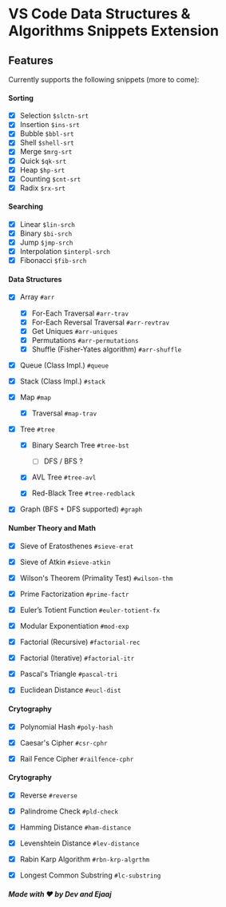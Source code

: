 # VS Code Data Structures & Algorithms Snippets Extension

## Features

Currently supports the following snippets (more to come):

#### Sorting

- [x] Selection `$slctn-srt`
- [x] Insertion `$ins-srt`
- [x] Bubble `$bbl-srt`
- [x] Shell `$shell-srt`
- [x] Merge `$mrg-srt`
- [x] Quick `$qk-srt`
- [x] Heap `$hp-srt`
- [x] Counting `$cnt-srt`
- [x] Radix `$rx-srt`

#### Searching

- [x] Linear `$lin-srch`
- [x] Binary `$bi-srch`
- [x] Jump `$jmp-srch`
- [x] Interpolation `$interpl-srch`
- [x] Fibonacci `$fib-srch`

#### Data Structures

- [x] Array `#arr`

  - [x] For-Each Traversal `#arr-trav`
  - [x] For-Each Reversal Traversal `#arr-revtrav`
  - [x] Get Uniques `#arr-uniques`
  - [x] Permutations `#arr-permutations`
  - [x] Shuffle (Fisher-Yates algorithm) `#arr-shuffle`

- [x] Queue (Class Impl.) `#queue`

- [x] Stack (Class Impl.) `#stack`

- [x] Map `#map`
    - [x] Traversal `#map-trav`

- [x] Tree `#tree`

    - [x] Binary Search Tree `#tree-bst`
        - [ ] DFS / BFS ?
    
    - [x] AVL Tree `#tree-avl`
    
    - [x] Red-Black Tree `#tree-redblack`
    
- [x] Graph (BFS + DFS supported) `#graph`

#### Number Theory and Math

- [x] Sieve of Eratosthenes `#sieve-erat`

- [x] Sieve of Atkin `#sieve-atkin`

- [x] Wilson's Theorem (Primality Test) `#wilson-thm`

- [x] Prime Factorization `#prime-factr`

- [x] Euler’s Totient Function `#euler-totient-fx`

- [x] Modular Exponentiation `#mod-exp`

- [x] Factorial (Recursive) `#factorial-rec`

- [x] Factorial (Iterative) `#factorial-itr`

- [x] Pascal's Triangle `#pascal-tri`

- [x] Euclidean Distance `#eucl-dist`

#### Crytography

- [x] Polynomial Hash `#poly-hash`

- [x] Caesar's Cipher `#csr-cphr`

- [x] Rail Fence Cipher `#railfence-cphr`

#### Crytography

- [x] Reverse `#reverse`

- [x] Palindrome Check `#pld-check`

- [x] Hamming Distance `#ham-distance`

- [x] Levenshtein Distance `#lev-distance`

- [x] Rabin Karp Algorithm `#rbn-krp-algrthm`

- [x] Longest Common Substring `#lc-substring`

##### Made with ❤️ by Dev and Ejaaj 